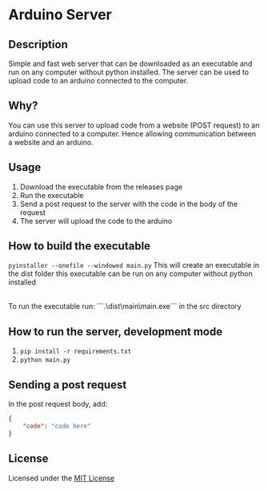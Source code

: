 # Arduino Server

## Description

Simple and fast web server that can be downloaded as an executable and run on any computer without python installed. The server can be used to upload code to an arduino connected to the computer.

## Why?

You can use this server to upload code from a website (POST request) to an arduino connected to a computer. Hence allowing communication between a website and an arduino.

## Usage

1. Download the executable from the releases page
2. Run the executable
3. Send a post request to the server with the code in the body of the request
4. The server will upload the code to the arduino

## How to build the executable

```pyinstaller --onefile --windowed main.py```
This will create an executable in the dist folder
this executable can be run on any computer without python installed

<br>
To run the executable run:
```.\dist\main\main.exe``` in the src directory

## How to run the server, development mode

1. ```pip install -r requirements.txt```
2. ```python main.py```

## Sending a post request

In the post request body, add:

```json
{
    "code": "code here"
}
```

## License

Licensed under the [MIT License](LICENSE)
